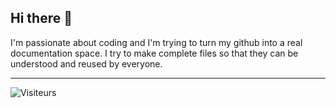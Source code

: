 ## Hi there 👋

I'm passionate about coding and I'm trying to turn my github into a real documentation space. I try to make complete files so that they can be understood and reused by everyone.
___


![Visiteurs](https://visitor-badge.laobi.icu/badge?page_id=Mastocodeur.Mastocodeur)







<!--
**Mastocodeur/Mastocodeur** is a ✨ _special_ ✨ repository because its `README.md` (this file) appears on your GitHub profile.

Here are some ideas to get you started:

- 🔭 I’m currently working on ...
- 🌱 I’m currently learning ...
- 👯 I’m looking to collaborate on ...
- 🤔 I’m looking for help with ...
- 💬 Ask me about ...
- 📫 How to reach me: ...
- 😄 Pronouns: ...
- ⚡ Fun fact: ...
-->



